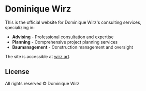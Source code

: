 # Dominique Wirz

This is the official website for Dominique Wirz's consulting services, specializing in:

- **Advising** - Professional consultation and expertise
- **Planning** - Comprehensive project planning services
- **Baumanagement** - Construction management and oversight

The site is accessible at [wirz.art](https://wirz.art).

## License

All rights reserved © Dominique Wirz
